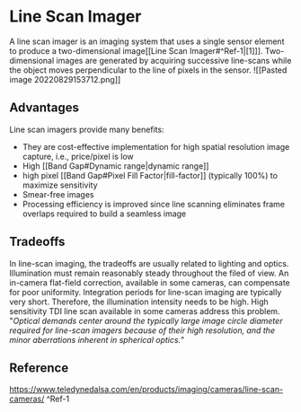 # Line Scan Imager
A line scan imager is an imaging system that uses a single sensor element to produce a two-dimensional image[[Line Scan Imager#^Ref-1|[1]]]. Two-dimensional images are generated by acquiring successive line-scans while the object moves perpendicular to the line of pixels in the sensor.
![[Pasted image 20220829153712.png]]
## Advantages
Line scan imagers provide many benefits:
- They are cost-effective implementation for high spatial resolution image capture, i.e., price/pixel is low
- High [[Band Gap#Dynamic range|dynamic range]]
- high pixel [[Band Gap#Pixel Fill Factor|fill-factor]] (typically 100%) to maximize sensitivity
- Smear-free images
- Processing efficiency is improved since line scanning eliminates frame overlaps required to build a seamless image

## Tradeoffs
In line-scan imaging, the tradeoffs are usually related to lighting and optics. Illumination must remain reasonably steady throughout the filed of view. An in-camera flat-field correction, available in some cameras, can compensate for poor uniformity. Integration periods for line-scan imaging are typically very short. Therefore, the illumination intensity needs to be high. High sensitivity TDI line scan available in some cameras address this problem. "*Optical demands center around the typically large image circle diameter required for line-scan imagers because of their high resolution, and the minor aberrations inherent in spherical optics.*"

## Reference
https://www.teledynedalsa.com/en/products/imaging/cameras/line-scan-cameras/ ^Ref-1